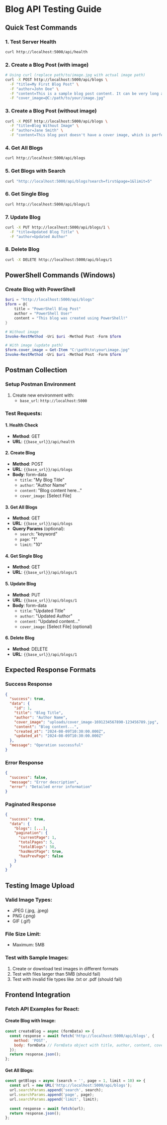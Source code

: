 # Blog API Testing Guide

## Quick Test Commands

### 1. Test Server Health
```bash
curl http://localhost:5000/api/health
```

### 2. Create a Blog Post (with image)
```bash
# Using curl (replace path/to/image.jpg with actual image path)
curl -X POST http://localhost:5000/api/blogs \
  -F "title=My First Blog Post" \
  -F "author=John Doe" \
  -F "content=This is a sample blog post content. It can be very long and contain rich text formatting." \
  -F "cover_image=@C:/path/to/your/image.jpg"
```

### 3. Create a Blog Post (without image)
```bash
curl -X POST http://localhost:5000/api/blogs \
  -F "title=Blog Without Image" \
  -F "author=Jane Smith" \
  -F "content=This blog post doesn't have a cover image, which is perfectly fine!"
```

### 4. Get All Blogs
```bash
curl http://localhost:5000/api/blogs
```

### 5. Get Blogs with Search
```bash
curl "http://localhost:5000/api/blogs?search=first&page=1&limit=5"
```

### 6. Get Single Blog
```bash
curl http://localhost:5000/api/blogs/1
```

### 7. Update Blog
```bash
curl -X PUT http://localhost:5000/api/blogs/1 \
  -F "title=Updated Blog Title" \
  -F "author=Updated Author"
```

### 8. Delete Blog
```bash
curl -X DELETE http://localhost:5000/api/blogs/1
```

## PowerShell Commands (Windows)

### Create Blog with PowerShell
```powershell
$uri = "http://localhost:5000/api/blogs"
$form = @{
    title = "PowerShell Blog Post"
    author = "PowerShell User"
    content = "This blog was created using PowerShell!"
}

# Without image
Invoke-RestMethod -Uri $uri -Method Post -Form $form

# With image (update path)
$form.cover_image = Get-Item "C:\path\to\your\image.jpg"
Invoke-RestMethod -Uri $uri -Method Post -Form $form
```

## Postman Collection

### Setup Postman Environment
1. Create new environment with:
   - `base_url`: `http://localhost:5000`

### Test Requests:

#### 1. Health Check
- **Method**: GET
- **URL**: `{{base_url}}/api/health`

#### 2. Create Blog
- **Method**: POST
- **URL**: `{{base_url}}/api/blogs`
- **Body**: form-data
  - `title`: "My Blog Title"
  - `author`: "Author Name"
  - `content`: "Blog content here..."
  - `cover_image`: [Select File]

#### 3. Get All Blogs
- **Method**: GET
- **URL**: `{{base_url}}/api/blogs`
- **Query Params** (optional):
  - `search`: "keyword"
  - `page`: "1"
  - `limit`: "10"

#### 4. Get Single Blog
- **Method**: GET
- **URL**: `{{base_url}}/api/blogs/1`

#### 5. Update Blog
- **Method**: PUT
- **URL**: `{{base_url}}/api/blogs/1`
- **Body**: form-data
  - `title`: "Updated Title"
  - `author`: "Updated Author"
  - `content`: "Updated content..."
  - `cover_image`: [Select File] (optional)

#### 6. Delete Blog
- **Method**: DELETE
- **URL**: `{{base_url}}/api/blogs/1`

## Expected Response Formats

### Success Response
```json
{
  "success": true,
  "data": {
    "id": 1,
    "title": "Blog Title",
    "author": "Author Name",
    "cover_image": "uploads/cover_image-1691234567890-123456789.jpg",
    "content": "Blog content...",
    "created_at": "2024-08-09T10:30:00.000Z",
    "updated_at": "2024-08-09T10:30:00.000Z"
  },
  "message": "Operation successful"
}
```

### Error Response
```json
{
  "success": false,
  "message": "Error description",
  "error": "Detailed error information"
}
```

### Paginated Response
```json
{
  "success": true,
  "data": {
    "blogs": [...],
    "pagination": {
      "currentPage": 1,
      "totalPages": 5,
      "totalBlogs": 50,
      "hasNextPage": true,
      "hasPrevPage": false
    }
  }
}
```

## Testing Image Upload

### Valid Image Types:
- JPEG (.jpg, .jpeg)
- PNG (.png)
- GIF (.gif)

### File Size Limit:
- Maximum: 5MB

### Test with Sample Images:
1. Create or download test images in different formats
2. Test with files larger than 5MB (should fail)
3. Test with invalid file types like .txt or .pdf (should fail)

## Frontend Integration

### Fetch API Examples for React:

#### Create Blog with Image:
```javascript
const createBlog = async (formData) => {
  const response = await fetch('http://localhost:5000/api/blogs', {
    method: 'POST',
    body: formData // FormData object with title, author, content, cover_image
  });
  return response.json();
};
```

#### Get All Blogs:
```javascript
const getBlogs = async (search = '', page = 1, limit = 10) => {
  const url = new URL('http://localhost:5000/api/blogs');
  url.searchParams.append('search', search);
  url.searchParams.append('page', page);
  url.searchParams.append('limit', limit);
  
  const response = await fetch(url);
  return response.json();
};
```
